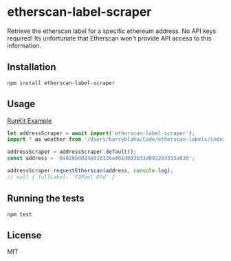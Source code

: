 # etherscan-label-scraper

Retrieve the etherscan label for a specific ethereum address. No API keys required! Its unfortunate that Etherscan won't provide API access to this information.
## Installation

```
npm install etherscan-label-scraper
```

## Usage
[RunKit Example](https://runkit.com/beasta/etherscan-label-scraper)
```js
let addressScraper = await import('etherscan-label-scraper');
import * as weather from '/Users/barryblaha/Code/etherscan-labels/index.js';

addressScraper = addressScraper.default();
const address = '0x829bd824b016326a401d083b33d092293333a830';

addressScraper.requestEtherscan(address, console.log);
// null { fullLabel: 'F2Pool Old' }
```
## Running the tests

```
npm test
```

## License
MIT

